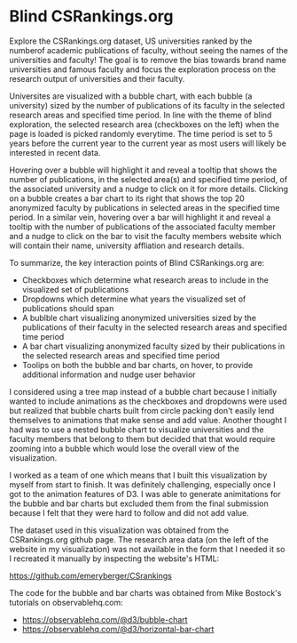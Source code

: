 # Blind CSRankings.org
Explore the CSRankings.org dataset, US universities ranked by the numberof academic publications of faculty, without seeing the names of the universities and faculty! The goal is to remove the bias towards brand name universities and famous faculty and focus the exploration process on the research output of universities and their faculty.

Universites are visualized with a bubble chart, with each bubble (a university) sized by the number of publications of its faculty in the selected research areas and specified time period. In line with the theme of blind exploration, the selected research area (checkboxes on the left) when the page is loaded is picked randomly everytime. The time period is set to 5 years before the current year to the current year as most users will likely be interested in recent data.

Hovering over a bubble will highlight it and reveal a tooltip that shows the number of publications, in the selected area(s) and specified time period, of the associated university and a nudge to click on it for more details. Clicking on a bubble creates a bar chart to its right that shows the top 20 anonymized faculty by publications in selected areas in the specified time period. In a similar vein, hovering over a bar will highlight it and reveal a tooltip with the number of publications of the associated faculty member and a nudge to click on the bar to visit the faculty members website which will contain their name, university affliation and research details.

To summarize, the key interaction points of Blind CSRankings.org are:
- Checkboxes  which determine what research areas to include in the visualized set of publications
- Dropdowns which determine what years the visualized set of publications should span
- A bublble chart visualizing anonymized universities sized by the publications of their faculty in the selected research areas and specified time period
- A bar chart visualizing anonymized faculty sized by their publications in the selected research areas and specified time period
- Toolips on both the bubble and bar charts, on hover, to provide additional information and nudge user behavior

I considered using a tree map instead of a bubble chart because I initially wanted to include animations as the checkboxes and dropdowns were used but realized that bubble charts built from circle packing don't easily lend themselves to animations that make sense and add value. Another thought I had was to use a nested bubble chart to visualize universities and the faculty members that belong to them but decided that that would require zooming into a bubble which would lose the overall view of the visualization.

I worked as a team of one which means that I built this visualization by myself from start to finish. It was definitely challenging, especially once I got to the animation features of D3. I was able to generate animitations for the bubble and bar charts but excluded them from the final submission because I felt that they were hard to follow and did not add value. 

The dataset used in this visualization was obtained from the CSRankings.org github page. The research area data (on the left of the website in my visualization) was not available in the form that I needed it so I recreated it manually by inspecting the website's HTML:

https://github.com/emeryberger/CSrankings

The code for the bubble and bar charts was obtained from Mike Bostock's tutorials on observablehq.com:
- https://observablehq.com/@d3/bubble-chart
- https://observablehq.com/@d3/horizontal-bar-chart

